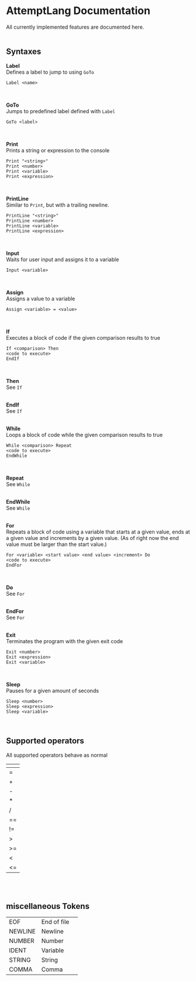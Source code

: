 # AttemptLang Documentation
All currently implemented features are documented here.
<br/>
<br/>
## Syntaxes
**Label** <br/>
Defines a label to jump to using `GoTo`
```
Label <name>
```
<br/>

**GoTo** <br/>
Jumps to predefined label defined with `Label`
```
GoTo <label>
```
<br/>

**Print** <br/>
Prints a string or expression to the console
```
Print "<string>"
Print <number>
Print <variable>
Print <expression>
```
<br/>

**PrintLine** <br/>
Similar  to `Print`, but with a trailing newline.
```
PrintLine "<string>"
PrintLine <number>
PrintLine <variable>
PrintLine <expression>
```
<br/>

**Input** <br/>
Waits for user input and assigns it to a variable
```
Input <variable>
```
<br/>

**Assign** <br/>
Assigns a value to a variable
```
Assign <variable> = <value>
```
<br/>

**If** <br/>
Executes a block of code if the given comparison results to true
```
If <comparison> Then
<code to execute>
EndIf
```
<br/>

**Then** <br/>
See `If`
<br/> <br/>

**EndIf** <br/>
See `If`
<br/> <br/>

**While** <br/>
Loops a block of code while the given comparison results to true
```
While <comparison> Repeat
<code to execute>
EndWhile
```
<br/>

**Repeat** <br/>
See `While`
<br/> <br/>

**EndWhile** <br/>
See `While`
<br/> <br/>

**For** <br/>
Repeats a block of code using a variable that starts at a given value, ends at a given value and increments by a given value. (As of right now the end value must be larger than the start value.)
```
For <variable> <start value> <end value> <increment> Do
<code to execute>
EndFor
```
<br/>

**Do** <br/>
See `For`
<br/> <br/>

**EndFor** <br/>
See `For`
<br/> <br/>

**Exit** <br/>
Terminates the program with the given exit code
```
Exit <number>
Exit <expression>
Exit <variable>
```
<br/>

**Sleep** <br/>
Pauses for a given amount of seconds
```
Sleep <number>
Sleep <expression>
Sleep <variable>
```
<br/>


## Supported operators
All supported operators behave as normal <br/>

| <!-- -->    |
|--- |
| =  |
| +  |
| -  |
| *  |
| /  |
| == |
| != |
| >  |
| >= |
| <  |
| <= |
<br/>
<br/>

## miscellaneous Tokens
| | | |
|-|-|-|
| EOF | End of file |
| NEWLINE | Newline |
| NUMBER | Number |
| IDENT | Variable |
| STRING | String |
| COMMA | Comma |